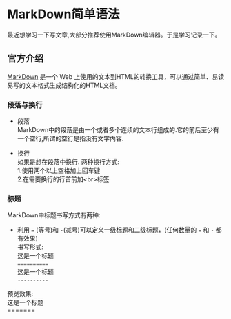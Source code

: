# MarkDown简单语法

  最近想学习一下写文章,大部分推荐使用MarkDown编辑器。于是学习记录一下。 
## 官方介绍  
  [MarkDown](http://www.markdown.cn/) 是一个 Web 上使用的文本到HTML的转换工具，可以通过简单、易读易写的文本格式生成结构化的HTML文档。  
  
### 段落与换行 ###
  * 段落  
  MarkDown中的段落是由一个或者多个连续的文本行组成的.它的前后至少有一个空行,所谓的空行是指没有文字内容.
  
  * 换行  
   如果是想在段落中换行. 两种换行方式:  
    1.使用两个以上空格加上回车键  
    2.在需要换行的行首前加\<br>标签
    
### 标题 ###  
  MarkDown中标题书写方式有两种:  
   * 利用 `=` (等号)和 `-`(减号)可以定义一级标题和二级标题，(任何数量的 `=` 和 `-` 都有效果)  
   书写形式:   
           这是一个标题       
           `==========`     
           这是一个标题  
           `----------`
           
   预览效果:  
     这是一个标题  
     =======
